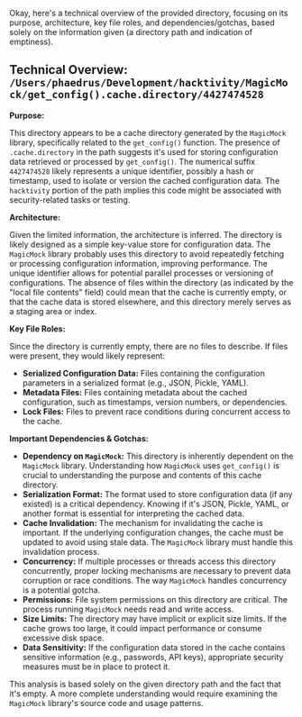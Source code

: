 Okay, here's a technical overview of the provided directory, focusing on its purpose, architecture, key file roles, and dependencies/gotchas, based solely on the information given (a directory path and indication of emptiness).

## Technical Overview: `/Users/phaedrus/Development/hacktivity/MagicMock/get_config().cache.directory/4427474528`

**Purpose:**

This directory appears to be a cache directory generated by the `MagicMock` library, specifically related to the `get_config()` function.  The presence of `.cache.directory` in the path suggests it's used for storing configuration data retrieved or processed by `get_config()`. The numerical suffix `4427474528` likely represents a unique identifier, possibly a hash or timestamp, used to isolate or version the cached configuration data.  The `hacktivity` portion of the path implies this code might be associated with security-related tasks or testing.

**Architecture:**

Given the limited information, the architecture is inferred. The directory is likely designed as a simple key-value store for configuration data.  The `MagicMock` library probably uses this directory to avoid repeatedly fetching or processing configuration information, improving performance. The unique identifier allows for potential parallel processes or versioning of configurations. The absence of files within the directory (as indicated by the "local file contents" field) could mean that the cache is currently empty, or that the cache data is stored elsewhere, and this directory merely serves as a staging area or index.

**Key File Roles:**

Since the directory is currently empty, there are no files to describe. If files were present, they would likely represent:

*   **Serialized Configuration Data:**  Files containing the configuration parameters in a serialized format (e.g., JSON, Pickle, YAML).
*   **Metadata Files:**  Files containing metadata about the cached configuration, such as timestamps, version numbers, or dependencies.
*   **Lock Files:** Files to prevent race conditions during concurrent access to the cache.

**Important Dependencies & Gotchas:**

*   **Dependency on `MagicMock`:**  This directory is inherently dependent on the `MagicMock` library.  Understanding how `MagicMock` uses `get_config()` is crucial to understanding the purpose and contents of this cache directory.
*   **Serialization Format:**  The format used to store configuration data (if any existed) is a critical dependency.  Knowing if it's JSON, Pickle, YAML, or another format is essential for interpreting the cached data.
*   **Cache Invalidation:**  The mechanism for invalidating the cache is important.  If the underlying configuration changes, the cache must be updated to avoid using stale data.  The `MagicMock` library must handle this invalidation process.
*   **Concurrency:** If multiple processes or threads access this directory concurrently, proper locking mechanisms are necessary to prevent data corruption or race conditions. The way `MagicMock` handles concurrency is a potential gotcha.
*   **Permissions:**  File system permissions on this directory are critical. The process running `MagicMock` needs read and write access.
*   **Size Limits:** The directory may have implicit or explicit size limits. If the cache grows too large, it could impact performance or consume excessive disk space.
*   **Data Sensitivity:**  If the configuration data stored in the cache contains sensitive information (e.g., passwords, API keys), appropriate security measures must be in place to protect it.

This analysis is based solely on the given directory path and the fact that it's empty. A more complete understanding would require examining the `MagicMock` library's source code and usage patterns.
